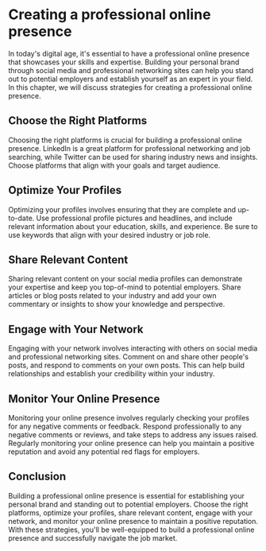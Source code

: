 Creating a professional online presence
================================================================================

In today's digital age, it's essential to have a professional online presence that showcases your skills and expertise. Building your personal brand through social media and professional networking sites can help you stand out to potential employers and establish yourself as an expert in your field. In this chapter, we will discuss strategies for creating a professional online presence.

Choose the Right Platforms
--------------------------

Choosing the right platforms is crucial for building a professional online presence. LinkedIn is a great platform for professional networking and job searching, while Twitter can be used for sharing industry news and insights. Choose platforms that align with your goals and target audience.

Optimize Your Profiles
----------------------

Optimizing your profiles involves ensuring that they are complete and up-to-date. Use professional profile pictures and headlines, and include relevant information about your education, skills, and experience. Be sure to use keywords that align with your desired industry or job role.

Share Relevant Content
----------------------

Sharing relevant content on your social media profiles can demonstrate your expertise and keep you top-of-mind to potential employers. Share articles or blog posts related to your industry and add your own commentary or insights to show your knowledge and perspective.

Engage with Your Network
------------------------

Engaging with your network involves interacting with others on social media and professional networking sites. Comment on and share other people's posts, and respond to comments on your own posts. This can help build relationships and establish your credibility within your industry.

Monitor Your Online Presence
----------------------------

Monitoring your online presence involves regularly checking your profiles for any negative comments or feedback. Respond professionally to any negative comments or reviews, and take steps to address any issues raised. Regularly monitoring your online presence can help you maintain a positive reputation and avoid any potential red flags for employers.

Conclusion
----------

Building a professional online presence is essential for establishing your personal brand and standing out to potential employers. Choose the right platforms, optimize your profiles, share relevant content, engage with your network, and monitor your online presence to maintain a positive reputation. With these strategies, you'll be well-equipped to build a professional online presence and successfully navigate the job market.
